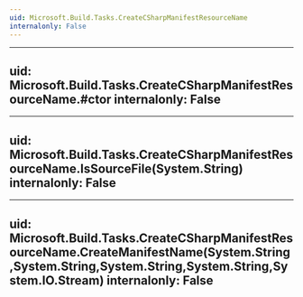 ```yaml
---
uid: Microsoft.Build.Tasks.CreateCSharpManifestResourceName
internalonly: False
---
```


---
uid: Microsoft.Build.Tasks.CreateCSharpManifestResourceName.#ctor
internalonly: False
---

---
uid: Microsoft.Build.Tasks.CreateCSharpManifestResourceName.IsSourceFile(System.String)
internalonly: False
---

---
uid: Microsoft.Build.Tasks.CreateCSharpManifestResourceName.CreateManifestName(System.String,System.String,System.String,System.String,System.IO.Stream)
internalonly: False
---
